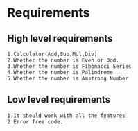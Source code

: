 # Requirements
  
## High level requirements  
    1.Calculator(Add,Sub,Mul,Div)
    2.Whether the number is Even or Odd.
    3.Whether the number is Fibonacci Series
    4.Whether the number is Palindrome
    5.Whether the number is Amstrong Number
    
## Low level requirements
    1.It should work with all the features
    2.Error free code.




